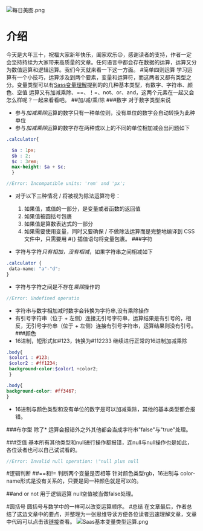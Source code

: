 ![每日美图.png](https://upload-images.jianshu.io/upload_images/13419832-8d249c09238fbb83.png?imageMogr2/auto-orient/strip%7CimageView2/2/w/1240)
# 介绍
今天是大年三十，祝福大家新年快乐，阖家欢乐😉，感谢读者的支持，作者一定会坚持持续为大家带来高质量的文章。任何语言中都会存在数据的运算，运算又分为数值运算和逻辑运算。我们今天就来看一下这一方面。
#简单四则运算
学习运算有一个小技巧，运算涉及到两个要素，变量和运算符，而这两者又都有类型之分。变量类型可以有[Sass变量理解](https://www.jianshu.com/p/dac3b4a67a9d)提到的的几种基本类型，有数字、字符串、颜色、空值
运算又有加减乘除、==、！=、not、or、and，这两个元素在一起又会怎么样呢？一起来看看吧。
##加/减/乘/除
###数字
对于数字类型来说
* 参与*加减乘除*运算的数字只有一种单位则，没有单位的数字会自动转换为此种单位
* 参与*加减乘除*运算的数字存在两种或以上的不同的单位相加减会出问题如下

```scss
.calculator{

  $a : 1px;
  $b : 2;
  $c : 3rem;
  max-height: $a + $c;
  }
```
```scss
//Error: Incompatible units: 'rem' and 'px';
```
* 对于以下三种情况 / 将被视为除法运算符号：
    1. 如果值，或值的一部分，是变量或者函数的返回值
    2. 如果值被圆括号包裹
    3. 如果值是算数表达式的一部分
    4. 如果需要使用变量，同时又要确保 / 不做除法运算而是完整地编译到 CSS 文件中，只需要用 #{} 插值语句将变量包裹。
###字符

* 字符与字符*只有相加，没有相减*，如果字符串之间相减如下
 ```scss
.calculator {
  data-name: "a"-"d";
}
``` 
* 字符与字符之间是不存在*乘除*操作的
```scss
//Error: Undefined operatio
```
* 字符串与数字相加减时数字会转换为字符串,没有乘除操作
* 有引号字符串（位于 + 左侧）连接无引号字符串，运算结果是有引号的，相反，无引号字符串（位于 + 左侧）连接有引号字符串，运算结果则没有引号。
###颜色
* 16进制，短形式如#123，转换为#112233 继续进行正常的16进制加减乘除
```scss
.body{
 $color1 : #123;
 $color2 : #ff1234;
 background-color:$color1 +color2;
 }
```
```scss
.body{
background-color: #ff3467;
}
```
* 16进制与颜色类型和没有单位的数字是可以加减乘除，其他的基本类型都会报错。

###布尔型
除了* 运算会报错外之外其他都会当成字符串"false"与"true"处理。

###空值
基本所有其他类型和null进行操作都报错，连null与null操作也是如此，各位读者也可以自己试试看的。
```scss
//Error: Invalid null operation: \"null plus null

```
#逻辑判断
##==和!=
判断两个变量是否相等
针对颜色类型rgb，16进制与 color-name形式是没有关系的，只要是同一种颜色就是可以的。

##and or not
用于逻辑运算
null空值被当做false处理。

#圆括号
圆括号与数学中的一样可以改变运算顺序。
#总结
在文章最后，作者总结了这边文章中的要点，并整理为一张思维导读方便各位读者迅速理解文章，文章中代码可以点击该[链接](https://github.com/OnlyPiglet/Sass/tree/master/Sass%E4%B8%AD%E5%88%9D%E7%BA%A7%E8%BF%90%E7%AE%97%E4%B8%8E%E5%87%BD%E6%95%B0%E7%90%86%E8%A7%A30)查看。
![Saas基本变量类型运算.png](https://upload-images.jianshu.io/upload_images/13419832-05ef29c124965343.png?imageMogr2/auto-orient/strip%7CimageView2/2/w/1240)
